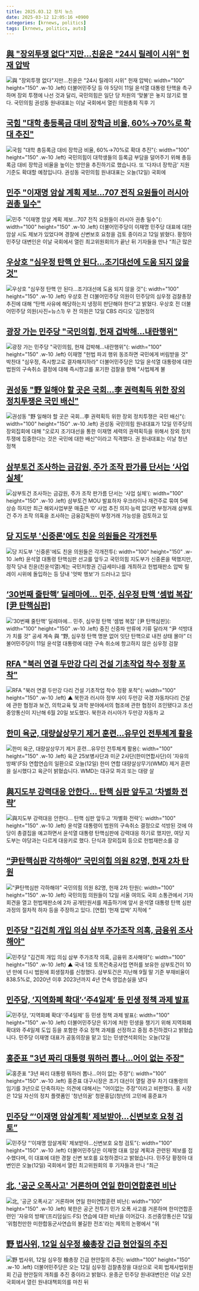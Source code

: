 ```yaml
---
title: 2025.03.12 정치 뉴스
date: 2025-03-12 12:05:16 +0900
categories: [krnews, politics]
tags: [krnews, politics, auto]
---
```

## [與 "장외투쟁 없다"지만…친윤은 "24시 릴레이 시위" 헌재 압박](https://n.news.naver.com/mnews/article/025/0003426103)

![與 "장외투쟁 없다"지만…친윤은 "24시 릴레이 시위" 헌재 압박](https://mimgnews.pstatic.net/image/origin/025/2025/03/11/3426103.jpg?type=nf220_150){: width="100" height="150" .w-10 .left}
더불어민주당 등 야 5당이 11일 윤석열 대통령 탄핵을 촉구하며 장외 투쟁에 나선 것과 달리, 국민의힘은 일단 당 차원의 ‘맞불’은 놓지 않기로 했다. 국민의힘 권성동 원내대표는 이날 국회에서 열린 의원총회 직후 기

## [국힘 "대학 총등록금 대비 장학금 비율, 60%→70%로 확대 추진"](https://n.news.naver.com/mnews/article/437/0000433060)

![국힘 "대학 총등록금 대비 장학금 비율, 60%→70%로 확대 추진"](https://mimgnews.pstatic.net/image/origin/437/2025/03/12/433060.jpg?type=nf220_150){: width="100" height="150" .w-10 .left}
국민의힘이 대학생들의 등록금 부담을 덜어주기 위해 총등록금 대비 장학금 비율을 높이는 방안을 추진하기로 했습니다. 또 '다자녀 장학금' 지원 기준도 확대할 예정입니다. 권성동 국민의힘 원내대표는 오늘(12일) 국회에

## [민주 "이재명 암살 계획 제보…707 전직 요원들이 러시아 권총 밀수"](https://n.news.naver.com/mnews/article/011/0004460326)

![민주 "이재명 암살 계획 제보…707 전직 요원들이 러시아 권총 밀수"](https://mimgnews.pstatic.net/image/origin/011/2025/03/12/4460326.jpg?type=nf220_150){: width="100" height="150" .w-10 .left}
더불어민주당이 이재명 민주당 대표에 대한 암살 시도 제보가 있었다며 경찰에 신변보호 요청을 검토 중이라고 12일 밝혔다. 황정아 민주당 대변인은 이날 국회에서 열린 최고위원회의가 끝난 뒤 기자들을 만나 “최근 많은

## [우상호 "심우정 탄핵 안 된다…조기대선에 도움 되지 않을 것"](https://n.news.naver.com/mnews/article/018/0005960928)

![우상호 "심우정 탄핵 안 된다…조기대선에 도움 되지 않을 것"](https://mimgnews.pstatic.net/image/origin/018/2025/03/12/5960928.jpg?type=nf220_150){: width="100" height="150" .w-10 .left}
우상호 전 더불어민주당 의원이 민주당의 심우정 검찰총장 추진에 대해 “탄핵 사유에 해당하는지 냉정히 판단해야 한다”고 밝혔다. 우상호 전 더불어민주당 의원(사진=뉴스1) 우 전 의원은 12일 CBS 라디오 ‘김현정의

## [광장 가는 민주당 "국민의힘, 헌재 겁박해…내란행위"](https://n.news.naver.com/mnews/article/029/0002940583)

![광장 가는 민주당 "국민의힘, 헌재 겁박해…내란행위"](https://mimgnews.pstatic.net/image/origin/029/2025/03/12/2940583.jpg?type=nf220_150){: width="100" height="150" .w-10 .left}
이재명 "헌법 파괴 행위 동조하면 국민에게 버림받을 것" 박찬대 "심우정, 즉시항고로 결자해지하라" 더불어민주당은 12일 윤석열 대통령에 대한 법원의 구속취소 결정에 대해 즉시항고를 포기한 검찰을 향해 "사법체계 불

## [권성동 "野 일해야 할 곳은 국회…李 권력획득 위한 장외 정치투쟁은 국민 배신"](https://n.news.naver.com/mnews/article/448/0000513231)

![권성동 "野 일해야 할 곳은 국회…李 권력획득 위한 장외 정치투쟁은 국민 배신"](https://mimgnews.pstatic.net/image/origin/448/2025/03/12/513231.jpg?type=nf220_150){: width="100" height="150" .w-10 .left}
권성동 국민의힘 원내대표가 12일 민주당의 장외집회에 대해 "오로지 조기대선을 통한 이재명 세력의 권력획득을 위해서 장외 정치투쟁에 집중한다는 것은 국민에 대한 배신"이라고 직격했다. 권 원내대표는 이날 청년 정책

## [삼부토건 조사하는 금감원, 주가 조작 판가름 단서는 ‘사업 실체’](https://n.news.naver.com/mnews/article/366/0001060116)

![삼부토건 조사하는 금감원, 주가 조작 판가름 단서는 ‘사업 실체’](https://mimgnews.pstatic.net/image/origin/366/2025/03/12/1060116.jpg?type=nf220_150){: width="100" height="150" .w-10 .left}
삼부토건 MOU 발표하자 우크라이나 재건주로 묶여 5배 상승 하지만 최근 해외사업부문 매출은 ‘0’ 사업 추진 의지·능력 없다면 부정거래 삼부토건 주가 조작 의혹을 조사하는 금융감독원이 부정거래 가능성을 검토하고 있

## [당 지도부 '신중론'에도 친윤 의원들은 각개전투](https://n.news.naver.com/mnews/article/082/0001315661)

![당 지도부 '신중론'에도 친윤 의원들은 각개전투](https://mimgnews.pstatic.net/image/origin/082/2025/03/12/1315661.jpg?type=nf220_150){: width="100" height="150" .w-10 .left}
윤석열 대통령 탄핵심판 선고를 앞두고 국민의힘 지도부가 신중론을 택했지만, 정작 당내 친윤(친윤석열)계는 국민저항권 긴급세미나를 개최하고 헌법재판소 압박 릴레이 시위에 돌입하는 등 당내 '엇박 행보'가 드러나고 있다

## [‘30번째 줄탄핵’ 딜레마에… 민주, 심우정 탄핵 ‘셈법 복잡’ [尹 탄핵심판]](https://n.news.naver.com/mnews/article/022/0004018021)

![‘30번째 줄탄핵’ 딜레마에… 민주, 심우정 탄핵 ‘셈법 복잡’ [尹 탄핵심판]](https://mimgnews.pstatic.net/image/origin/022/2025/03/11/4018021.jpg?type=nf220_150){: width="100" height="150" .w-10 .left}
중진 신중파 만류에 기류 달라져 “尹 석방대가 치를 것” 공세 계속 與 “野, 심우정 탄핵 명분 없어 잇단 탄핵으로 내전 상태 몰아” 더불어민주당이 11일 윤석열 대통령에 대한 구속 취소에 항고하지 않은 심우정 검찰

## [RFA "북러 연결 두만강 다리 건설 기초작업 착수 정황 포착"](https://n.news.naver.com/mnews/article/055/0001239183)

![RFA "북러 연결 두만강 다리 건설 기초작업 착수 정황 포착"](https://mimgnews.pstatic.net/image/origin/055/2025/03/12/1239183.jpg?type=nf220_150){: width="100" height="150" .w-10 .left}
▲ 북한과 러시아 정부 사이 두만강 국경 자동차다리 건설에 관한 협정과 보건, 의학교육 및 과학 분야에서의 협조에 관한 협정이 조인됐다고 조선중앙통신이 지난해 6월 20일 보도했다. 북한과 러시아가 두만강 자동차 교

## [한미 육군, 대량살상무기 제거 훈련…유무인 전투체계 활용](https://n.news.naver.com/mnews/article/422/0000720496)

![한미 육군, 대량살상무기 제거 훈련…유무인 전투체계 활용](https://mimgnews.pstatic.net/image/origin/422/2025/03/12/720496.jpg?type=nf220_150){: width="100" height="150" .w-10 .left}
육군 25보병사단과 미군 2사단(한미연합사단)이 '자유의 방패'(FS) 연합연습의 일환으로 오늘(12일) 한미 연합 대량살상무기(WMD) 제거 훈련을 실시했다고 육군이 밝혔습니다. WMD는 대규모 파괴 또는 대량 살

## [與지도부 강력대응 안한다… 탄핵 심판 앞두고 ‘차별화 전략’](https://n.news.naver.com/mnews/article/014/0005319558)

![與지도부 강력대응 안한다… 탄핵 심판 앞두고 ‘차별화 전략’](https://mimgnews.pstatic.net/image/origin/014/2025/03/11/5319558.jpg?type=nf220_150){: width="100" height="150" .w-10 .left}
윤석열 대통령이 법원의 구속취소 결정으로 석방된 것에 야당이 총결집을 예고하면서 윤석열 대통령 탄핵심판에 강력대응 하기로 했지만, 여당 지도부는 야당과는 다르게 대응키로 했다. 단식과 장외집회 등으로 헌법재판소를 강

## [“尹탄핵심판 각하해야” 국민의힘 의원 82명, 헌재 2차 탄원](https://n.news.naver.com/mnews/article/016/0002440916)

![“尹탄핵심판 각하해야” 국민의힘 의원 82명, 헌재 2차 탄원](https://mimgnews.pstatic.net/image/origin/016/2025/03/12/2440916.jpg?type=nf220_150){: width="100" height="150" .w-10 .left}
국민의힘 의원들이 12일 서울 여의도 국회 소통관에서 기자회견을 열고 헌법재판소에 2차 공개탄원서를 제출하기에 앞서 윤석열 대통령 탄핵 심판 과정의 절차적 하자 등을 주장하고 있다. [연합] ‘헌재 압박’ 지적에 “

## [민주당 "김건희 개입 의심 삼부 주가조작 의혹, 금융위 조사해야"](https://n.news.naver.com/mnews/article/047/0002465532)

![민주당 "김건희 개입 의심 삼부 주가조작 의혹, 금융위 조사해야"](https://mimgnews.pstatic.net/image/origin/047/2025/03/12/2465532.jpg?type=nf220_150){: width="100" height="150" .w-10 .left}
▲ 국내 1호 토목건축공사업 면허를 보유한 삼부토건이 10년 만에 다시 법원에 회생절차를 신청했다. 삼부토건은 지난해 9월 말 기준 부채비율이 838.5%로, 2020년 이후 2023년까지 4년 연속 영업손실을 냈다

## [민주당, ‘지역화폐 확대’·‘주4일제’ 등 민생 정책 과제 발표](https://n.news.naver.com/mnews/article/056/0011909317)

![민주당, ‘지역화폐 확대’·‘주4일제’ 등 민생 정책 과제 발표](https://mimgnews.pstatic.net/image/origin/056/2025/03/12/11909317.jpg?type=nf220_150){: width="100" height="150" .w-10 .left}
더불어민주당은 위기에 처한 민생을 챙기기 위해 지역화폐 확대와 주4일제 도입 등을 포함한 주요 정책 과제를 선정하고 중점 추진하겠다고 밝혔습니다. 민주당 이재명 대표가 공동의장을 맡고 있는 민생연석회의는 오늘(12일

## [홍준표 "3년 짜리 대통령 뭐하러 뽑나…어이 없는 주장"](https://n.news.naver.com/mnews/article/277/0005559383)

![홍준표 "3년 짜리 대통령 뭐하러 뽑나…어이 없는 주장"](https://mimgnews.pstatic.net/image/origin/277/2025/03/12/5559383.jpg?type=nf220_150){: width="100" height="150" .w-10 .left}
홍준표 대구시장은 조기 대선이 열릴 경우 차기 대통령의 임기를 3년으로 단축하자는 의견에 대해서는 "어이없는 주장"이라고 비판했다. 홍 시장은 12일 자신의 정치 플랫폼인 '청년의꿈' 청문홍답(청년의 고민에 홍준표가

## [민주당 “‘이재명 암살계획’ 제보받아…신변보호 요청 검토”](https://n.news.naver.com/mnews/article/056/0011909373)

![민주당 “‘이재명 암살계획’ 제보받아…신변보호 요청 검토”](https://mimgnews.pstatic.net/image/origin/056/2025/03/12/11909373.jpg?type=nf220_150){: width="100" height="150" .w-10 .left}
더불어민주당은 이재명 대표 암살 계획과 관련된 제보를 접수했다며, 이 대표에 대한 경찰 신변 보호를 요청하겠다고 밝혔습니다. 민주당 황정아 대변인은 오늘(12일) 국회에서 열린 최고위원회의 후 기자들과 만나 “최근

## [北, '공군 오폭사고' 거론하며 연일 한미연합훈련 비난](https://n.news.naver.com/mnews/article/001/0015259515)

![北, '공군 오폭사고' 거론하며 연일 한미연합훈련 비난](https://mimgnews.pstatic.net/image/origin/001/2025/03/12/15259515.jpg?type=nf220_150){: width="100" height="150" .w-10 .left}
북한은 공군 전투기 민가 오폭 사고를 거론하며 한미연합훈련인 '자유의 방패'(프리덤실드·FS) 연습에 대한 비난을 이어갔다. 조선중앙통신은 12일 '위험천만한 미한합동군사연습의 불길한 전조'라는 제목의 논평에서 "위

## [野 법사위, 12일 심우정 檢총장 긴급 현안질의 추진](https://n.news.naver.com/mnews/article/003/0013111515)

![野 법사위, 12일 심우정 檢총장 긴급 현안질의 추진](https://mimgnews.pstatic.net/image/origin/003/2025/03/11/13111515.jpg?type=nf220_150){: width="100" height="150" .w-10 .left}
더불어민주당은 오는 12일 심우정 검찰총장을 대상으로 국회 법제사법위원회 긴급 현안질의 개최를 추진 중이라고 밝혔다. 윤종군 민주당 원내대변인은 이날 오전 국회에서 열린 원내대책회의를 마친 뒤

